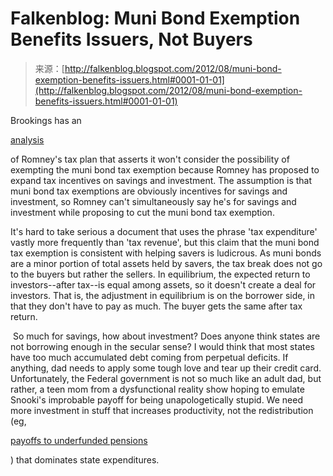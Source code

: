 <!--yml
category: 未分类
date: 2024-05-12 20:24:04
-->

# Falkenblog: Muni Bond Exemption Benefits Issuers, Not Buyers

> 来源：[http://falkenblog.blogspot.com/2012/08/muni-bond-exemption-benefits-issuers.html#0001-01-01](http://falkenblog.blogspot.com/2012/08/muni-bond-exemption-benefits-issuers.html#0001-01-01)

Brookings has an

[analysis](http://www.brookings.edu/research/papers/2012/08/01-tax-reform-brown-gale-looney)

of Romney's tax plan that asserts it won't consider the possibility of exempting the muni bond tax exemption because Romney has proposed to expand tax incentives on savings and investment. The assumption is that muni bond tax exemptions are obviously incentives for savings and investment, so Romney can't simultaneously say he's for savings and investment while proposing to cut the muni bond tax exemption.

It's hard to take serious a document that uses the phrase 'tax expenditure' vastly more frequently than 'tax revenue', but this claim that the muni bond tax exemption is consistent with helping savers is ludicrous. As muni bonds are a minor portion of total assets held by savers, the tax break does not go to the buyers but rather the sellers. In equilibrium, the expected return to investors--after tax--is equal among assets, so it doesn't create a deal for investors. That is, the adjustment in equilibrium is on the borrower side, in that they don't have to pay as much. The buyer gets the same after tax return.

 So much for savings, how about investment? Does anyone think states are not borrowing enough in the secular sense? I would think that most states have too much accumulated debt coming from perpetual deficits. If anything, dad needs to apply some tough love and tear up their credit card. Unfortunately, the Federal government is not so much like an adult dad, but rather, a teen mom from a dysfunctional reality show hoping to emulate Snooki's improbable payoff for being unapologetically stupid. We need more investment in stuff that increases productivity, not the redistribution (eg,

[payoffs to underfunded pensions](http://mediatrackers.org/2011/06/01/did-80-of-federal-stimulus-funds-go-to-public-unions/)

) that dominates state expenditures.